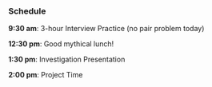 ### Schedule

**9:30 am**: 3-hour Interview Practice (no pair problem today)

**12:30 pm**: Good mythical lunch!

**1:30 pm**: Investigation Presentation

**2:00 pm**: Project Time

